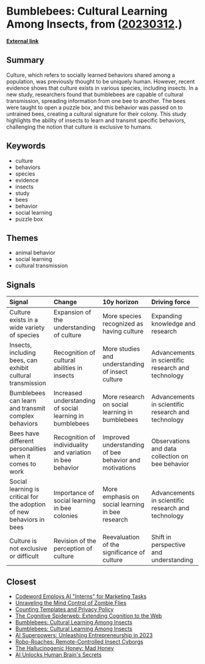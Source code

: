 # __Bumblebees: Cultural Learning Among Insects__, from ([20230312](https://kghosh.substack.com/p/20230312).)

__[External link](https://www.scientificamerican.com/article/bumblebees-show-off-their-own-puzzle-solving-culture/?utm_source=join1440&utm_medium=email&utm_placement=newsletter)__



## Summary

Culture, which refers to socially learned behaviors shared among a population, was previously thought to be uniquely human. However, recent evidence shows that culture exists in various species, including insects. In a new study, researchers found that bumblebees are capable of cultural transmission, spreading information from one bee to another. The bees were taught to open a puzzle box, and this behavior was passed on to untrained bees, creating a cultural signature for their colony. This study highlights the ability of insects to learn and transmit specific behaviors, challenging the notion that culture is exclusive to humans.

## Keywords

* culture
* behaviors
* species
* evidence
* insects
* study
* bees
* behavior
* social learning
* puzzle box

## Themes

* animal behavior
* social learning
* cultural transmission

## Signals

| Signal                                                                | Change                                                     | 10y horizon                                            | Driving force                                      |
|:----------------------------------------------------------------------|:-----------------------------------------------------------|:-------------------------------------------------------|:---------------------------------------------------|
| Culture exists in a wide variety of species                           | Expansion of the understanding of culture                  | More species recognized as having culture              | Expanding knowledge and research                   |
| Insects, including bees, can exhibit cultural transmission            | Recognition of cultural abilities in insects               | More studies and understanding of insect culture       | Advancements in scientific research and technology |
| Bumblebees can learn and transmit complex behaviors                   | Increased understanding of social learning in bumblebees   | More research on social learning in bumblebees         | Advancements in scientific research and technology |
| Bees have different personalities when it comes to work               | Recognition of individuality and variation in bee behavior | Improved understanding of bee behavior and motivations | Observations and data collection on bee behavior   |
| Social learning is critical for the adoption of new behaviors in bees | Importance of social learning in bee colonies              | More emphasis on social learning in bee research       | Advancements in scientific research and technology |
| Culture is not exclusive or difficult                                 | Revision of the perception of culture                      | Reevaluation of the significance of culture            | Shift in perspective and understanding             |

## Closest

* [Codeword Employs AI "Interns" for Marketing Tasks](5965b7dd732cc0a0062bde87207b0a77)
* [Unraveling the Mind Control of Zombie Flies](7716ffd31f1b9f566bacf04995fd94f9)
* [Counting Templates and Privacy Policy](348fffeed19b47b0379a6ca0cad9ec8e)
* [The Cognitive Spiderweb: Extending Cognition to the Web](870cf0da8080715e60bf3cef2094cc2a)
* [Bumblebees: Cultural Learning Among Insects](2394a07d8b41ae57fc3d67bd80e7f751)
* [Bumblebees: Cultural Learning Among Insects](2394a07d8b41ae57fc3d67bd80e7f751)
* [AI Superpowers: Unleashing Entrepreneurship in 2023](a40580730388900810b4496ff9891dc9)
* [Robo-Roaches: Remote-Controlled Insect Cyborgs](b0cc49ba07708ecffb1a8c88d66554fd)
* [The Hallucinogenic Honey: Mad Honey](d943c22736f43f56cebc890da1718595)
* [AI Unlocks Human Brain's Secrets](e43c70d1c8c34f4587722ef456132b41)